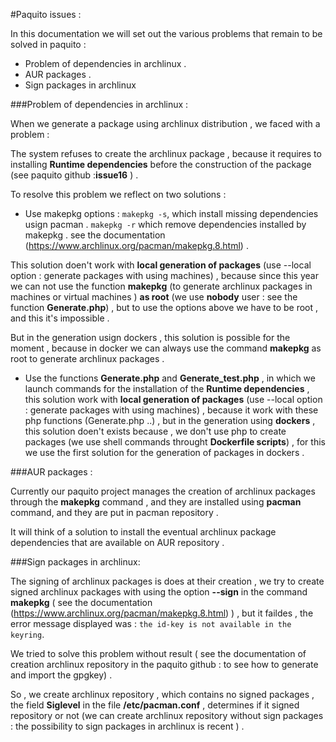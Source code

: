 #Paquito issues :

In this documentation we will set out the various problems that remain to be solved in paquito :

* Problem of dependencies in archlinux .
* AUR packages .
* Sign packages in archlinux


###Problem of dependencies in archlinux :

When we generate a package using archlinux distribution , we faced with a problem :

The system refuses to create the archlinux package , because it requires to installing  **Runtime dependencies** before the construction of the package (see paquito github :**issue16** ) .

To resolve this problem we reflect on two solutions :

* Use makepkg options : 
`makepkg -s`, which install missing dependencies usign pacman .
`makepkg -r` which remove dependencies installed by makepkg .
see the documentation (https://www.archlinux.org/pacman/makepkg.8.html) .

This solution doen't work with **local generation of packages** (use --local option : generate packages with using machines) , because since this year we can not use the function **makepkg** (to generate archlinux packages in machines or virtual machines ) **as root** (we use **nobody** user : see the function **Generate.php**) , but to use the options above we have to be root , and this it's impossible .

But in the generation usign dockers , this solution is possible for the moment , because in docker we can always use the command **makepkg** as root to generate archlinux packages .

* Use the functions **Generate.php** and **Generate_test.php** , in which we launch commands for the installation of the **Runtime dependencies** ,
this solution work with **local generation of packages** (use --local option : generate packages with using machines) , because it work with these php functions (Generate.php ..) , but in the generation using **dockers** , this solution doen't exists because , we don't use php to create packages (we use shell commands throught **Dockerfile scripts**) , for this we use the first solution for the generation of packages in dockers .
 

###AUR packages :

Currently our paquito project manages the creation of archlinux packages through the **makepkg** command , and they are installed using **pacman** command, and they are put in pacman repository .

It will think of a solution to install the eventual archlinux package dependencies that are available on AUR repository .


###Sign packages in archlinux:

The signing of archlinux packages is does at their creation , we try to create signed archlinux packages with using the option **--sign** in the command **makepkg** ( see the documentation (https://www.archlinux.org/pacman/makepkg.8.html) ) , but it faildes , the error message displayed was :
`the id-key is not available in the keyring`.

We tried to solve this problem without result ( see the documentation of creation archlinux repository in the paquito github : to see how to generate and import the gpgkey) .

So , we create archlinux repository , which contains no signed packages , the field **Siglevel** in the file **/etc/pacman.conf** , determines if it signed repository or not (we can create archlinux repository without sign packages : the possibility to sign packages in archlinux is recent ) .

